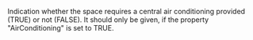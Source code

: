 Indication whether the space  requires a central air conditioning provided (TRUE) or not (FALSE).
It should only be given, if the property "AirConditioning" is set to TRUE.
